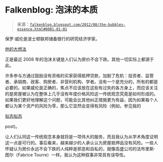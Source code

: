 <!--yml

category: 未分类

date: 2024-05-12 20:24:58

-->

# Falkenblog: 泡沫的本质

> 来源：[`falkenblog.blogspot.com/2012/08/the-bubbles-essence.html#0001-01-01`](http://falkenblog.blogspot.com/2012/08/the-bubbles-essence.html#0001-01-01)

保罗·威伦是波士顿联邦储备银行的研究经济学家。

[他的大想法](http://www.bostonglobe.com/ideas/2012/08/03/bubble/LBjBgBZ2JBAG4pxcbpgPEJ/story.html)

正是最近 2008 年的泡沫关键是人们认为房价不会下跌。其他一切实际上都源于此。

许多参与方通过鼓励没有资格的买家获得抵押贷款，加剧了危机：投资者、监管者、承销商、政客、购房者、非营利机构、学者。没有一个是充分的，所有的都是必要的。如果威伦是正确的，焦点不应该放在这些有过失的各方身上，而应该关注的是房屋被认为在整体上几乎没有年度价格风险这一传统观念究竟是如何形成的。如果我们更好地理解这个问题，可能会比其他纠正措施更为有益，因为如果每个人都认为某个资产的风险为零，那么它显然会变得有风险（例如，参见我的

[拟态拟态](http://falkenblog.blogspot.com/2010/07/batesian-mimicry-explanation-of.html)

post)。

让人们认同这一传统观念本身就将是一项伟大的服务，而且我认为从学术角度证明这一点是可行的。事后看来，越来越少的人承认认为房屋抵押品没有风险。一些人怀疑认为房价永远不会下跌的人纯粹是邪恶和自私的，就像高盛公司的法布里斯·图尔（Fabrice Tourre）一样。我认为这种叙事非常具有误导性。
